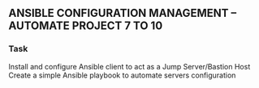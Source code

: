 ## ANSIBLE CONFIGURATION MANAGEMENT – AUTOMATE PROJECT 7 TO 10



### Task
Install and configure Ansible client to act as a Jump Server/Bastion Host
Create a simple Ansible playbook to automate servers configuration
